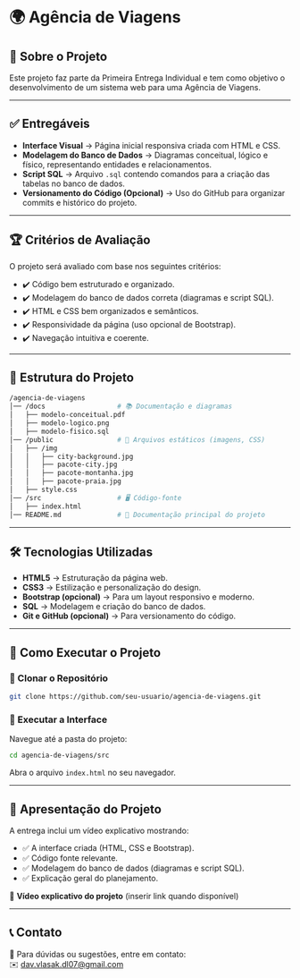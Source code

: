 # 🌍 Agência de Viagens

## 📌 Sobre o Projeto
Este projeto faz parte da Primeira Entrega Individual e tem como objetivo o desenvolvimento de um sistema web para uma Agência de Viagens.

---

## ✅ Entregáveis
- **Interface Visual** → Página inicial responsiva criada com HTML e CSS.
- **Modelagem do Banco de Dados** → Diagramas conceitual, lógico e físico, representando entidades e relacionamentos.
- **Script SQL** → Arquivo `.sql` contendo comandos para a criação das tabelas no banco de dados.
- **Versionamento do Código (Opcional)** → Uso do GitHub para organizar commits e histórico do projeto.

---

## 🏆 Critérios de Avaliação
O projeto será avaliado com base nos seguintes critérios:
- ✔️ Código bem estruturado e organizado.
- ✔️ Modelagem do banco de dados correta (diagramas e script SQL).
- ✔️ HTML e CSS bem organizados e semânticos.
- ✔️ Responsividade da página (uso opcional de Bootstrap).
- ✔️ Navegação intuitiva e coerente.

---

## 📂 Estrutura do Projeto
```bash
/agencia-de-viagens
│── /docs                  # 📚 Documentação e diagramas
│   ├── modelo-conceitual.pdf
│   ├── modelo-logico.png
│   ├── modelo-fisico.sql
│── /public                # 🎨 Arquivos estáticos (imagens, CSS)
│   ├── /img
│   │   ├── city-background.jpg
│   │   ├── pacote-city.jpg
│   │   ├── pacote-montanha.jpg
│   │   ├── pacote-praia.jpg
│   ├── style.css
│── /src                   # 🖥️ Código-fonte
│   ├── index.html
│── README.md              # 📝 Documentação principal do projeto
```

---

## 🛠️ Tecnologias Utilizadas
- **HTML5** → Estruturação da página web.
- **CSS3** → Estilização e personalização do design.
- **Bootstrap (opcional)** → Para um layout responsivo e moderno.
- **SQL** → Modelagem e criação do banco de dados.
- **Git e GitHub (opcional)** → Para versionamento do código.

---

## 🚀 Como Executar o Projeto

### 🔹 Clonar o Repositório
```bash
git clone https://github.com/seu-usuario/agencia-de-viagens.git
```

### 🔹 Executar a Interface
Navegue até a pasta do projeto:
```bash
cd agencia-de-viagens/src
```
Abra o arquivo `index.html` no seu navegador.

---

## 🎥 Apresentação do Projeto
A entrega inclui um vídeo explicativo mostrando:
- ✅ A interface criada (HTML, CSS e Bootstrap).
- ✅ Código fonte relevante.
- ✅ Modelagem do banco de dados (diagramas e script SQL).
- ✅ Explicação geral do planejamento.

🔗 **Vídeo explicativo do projeto** (inserir link quando disponível)

---

## 📞 Contato
📧 Para dúvidas ou sugestões, entre em contato:  
✉️ dav.vlasak.dl07@gmail.com
